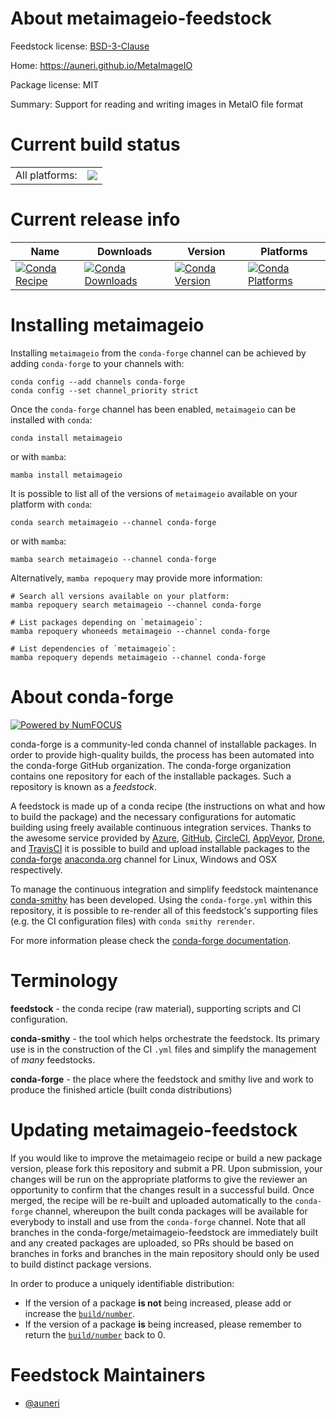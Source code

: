 About metaimageio-feedstock
===========================

Feedstock license: [BSD-3-Clause](https://github.com/conda-forge/metaimageio-feedstock/blob/main/LICENSE.txt)

Home: https://auneri.github.io/MetaImageIO

Package license: MIT

Summary: Support for reading and writing images in MetaIO file format

Current build status
====================


<table><tr><td>All platforms:</td>
    <td>
      <a href="https://dev.azure.com/conda-forge/feedstock-builds/_build/latest?definitionId=14932&branchName=main">
        <img src="https://dev.azure.com/conda-forge/feedstock-builds/_apis/build/status/metaimageio-feedstock?branchName=main">
      </a>
    </td>
  </tr>
</table>

Current release info
====================

| Name | Downloads | Version | Platforms |
| --- | --- | --- | --- |
| [![Conda Recipe](https://img.shields.io/badge/recipe-metaimageio-green.svg)](https://anaconda.org/conda-forge/metaimageio) | [![Conda Downloads](https://img.shields.io/conda/dn/conda-forge/metaimageio.svg)](https://anaconda.org/conda-forge/metaimageio) | [![Conda Version](https://img.shields.io/conda/vn/conda-forge/metaimageio.svg)](https://anaconda.org/conda-forge/metaimageio) | [![Conda Platforms](https://img.shields.io/conda/pn/conda-forge/metaimageio.svg)](https://anaconda.org/conda-forge/metaimageio) |

Installing metaimageio
======================

Installing `metaimageio` from the `conda-forge` channel can be achieved by adding `conda-forge` to your channels with:

```
conda config --add channels conda-forge
conda config --set channel_priority strict
```

Once the `conda-forge` channel has been enabled, `metaimageio` can be installed with `conda`:

```
conda install metaimageio
```

or with `mamba`:

```
mamba install metaimageio
```

It is possible to list all of the versions of `metaimageio` available on your platform with `conda`:

```
conda search metaimageio --channel conda-forge
```

or with `mamba`:

```
mamba search metaimageio --channel conda-forge
```

Alternatively, `mamba repoquery` may provide more information:

```
# Search all versions available on your platform:
mamba repoquery search metaimageio --channel conda-forge

# List packages depending on `metaimageio`:
mamba repoquery whoneeds metaimageio --channel conda-forge

# List dependencies of `metaimageio`:
mamba repoquery depends metaimageio --channel conda-forge
```


About conda-forge
=================

[![Powered by
NumFOCUS](https://img.shields.io/badge/powered%20by-NumFOCUS-orange.svg?style=flat&colorA=E1523D&colorB=007D8A)](https://numfocus.org)

conda-forge is a community-led conda channel of installable packages.
In order to provide high-quality builds, the process has been automated into the
conda-forge GitHub organization. The conda-forge organization contains one repository
for each of the installable packages. Such a repository is known as a *feedstock*.

A feedstock is made up of a conda recipe (the instructions on what and how to build
the package) and the necessary configurations for automatic building using freely
available continuous integration services. Thanks to the awesome service provided by
[Azure](https://azure.microsoft.com/en-us/services/devops/), [GitHub](https://github.com/),
[CircleCI](https://circleci.com/), [AppVeyor](https://www.appveyor.com/),
[Drone](https://cloud.drone.io/welcome), and [TravisCI](https://travis-ci.com/)
it is possible to build and upload installable packages to the
[conda-forge](https://anaconda.org/conda-forge) [anaconda.org](https://anaconda.org/)
channel for Linux, Windows and OSX respectively.

To manage the continuous integration and simplify feedstock maintenance
[conda-smithy](https://github.com/conda-forge/conda-smithy) has been developed.
Using the ``conda-forge.yml`` within this repository, it is possible to re-render all of
this feedstock's supporting files (e.g. the CI configuration files) with ``conda smithy rerender``.

For more information please check the [conda-forge documentation](https://conda-forge.org/docs/).

Terminology
===========

**feedstock** - the conda recipe (raw material), supporting scripts and CI configuration.

**conda-smithy** - the tool which helps orchestrate the feedstock.
                   Its primary use is in the construction of the CI ``.yml`` files
                   and simplify the management of *many* feedstocks.

**conda-forge** - the place where the feedstock and smithy live and work to
                  produce the finished article (built conda distributions)


Updating metaimageio-feedstock
==============================

If you would like to improve the metaimageio recipe or build a new
package version, please fork this repository and submit a PR. Upon submission,
your changes will be run on the appropriate platforms to give the reviewer an
opportunity to confirm that the changes result in a successful build. Once
merged, the recipe will be re-built and uploaded automatically to the
`conda-forge` channel, whereupon the built conda packages will be available for
everybody to install and use from the `conda-forge` channel.
Note that all branches in the conda-forge/metaimageio-feedstock are
immediately built and any created packages are uploaded, so PRs should be based
on branches in forks and branches in the main repository should only be used to
build distinct package versions.

In order to produce a uniquely identifiable distribution:
 * If the version of a package **is not** being increased, please add or increase
   the [``build/number``](https://docs.conda.io/projects/conda-build/en/latest/resources/define-metadata.html#build-number-and-string).
 * If the version of a package **is** being increased, please remember to return
   the [``build/number``](https://docs.conda.io/projects/conda-build/en/latest/resources/define-metadata.html#build-number-and-string)
   back to 0.

Feedstock Maintainers
=====================

* [@auneri](https://github.com/auneri/)

